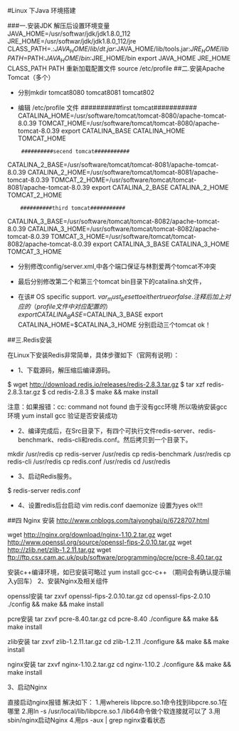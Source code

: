 #Linux 下Java 环境搭建

###一.安装JDK
解压后设置环境变量
JAVA_HOME=/usr/softwar/jdk/jdk1.8.0_112
JRE_HOME=/usr/softwar/jdk/jdk1.8.0_112/jre
CLASS_PATH=.:$JAVA_HOME/lib/dt.jar:$JAVA_HOME/lib/tools.jar:$JRE_HOME/lib
PATH=$PATH:$JAVA_HOME/bin:$JRE_HOME/bin
export JAVA_HOME JRE_HOME CLASS_PATH PATH
重新加载配置文件 source /etc/profile
##二.安装Apache Tomcat（多个） 
 - 分别mkdir tomcat8080 tomcat8081 tomcat802 
 
 - 编辑 /etc/profile 文件
		##########first tomcat########### 
CATALINA_HOME=/usr/software/tomcat/tomcat-8080/apache-tomcat-8.0.39
TOMCAT_HOME=/usr/software/tomcat/tomcat-8080/apache-tomcat-8.0.39
export CATALINA_BASE CATALINA_HOME TOMCAT_HOME
 
		##########secend tomcat###########
 CATALINA_2_BASE=/usr/software/tomcat/tomcat-8081/apache-tomcat-8.0.39
CATALINA_2_HOME=/usr/software/tomcat/tomcat-8081/apache-tomcat-8.0.39
TOMCAT_2_HOME=/usr/software/tomcat/tomcat-8081/apache-tomcat-8.0.39
export CATALINA_2_BASE CATALINA_2_HOME TOMCAT_2_HOME 
 
		##########third tomcat###########
CATALINA_3_BASE=/usr/software/tomcat/tomcat-8082/apache-tomcat-8.0.39
CATALINA_3_HOME=/usr/software/tomcat/tomcat-8082/apache-tomcat-8.0.39
TOMCAT_3_HOME=/usr/software/tomcat/tomcat-8082/apache-tomcat-8.0.39
export CATALINA_3_BASE CATALINA_3_HOME TOMCAT_3_HOME

- 分别修改config/server.xml,中各个端口保证与林割爱两个tomcat不冲突


- 最后分别修改第二个和第三个tomcat bin目录下的catalina.sh文件，
- 在该# OS specific support. $var _must_ be set to either true or false.注释后加上对应的（profile文件中对应配置的）
export CATALINA_BASE=$CATALINA_3_BASE
export CATALINA_HOME=$CATALINA_3_HOME
分别启动三个tomcat ok！

##三.Redis安装

 在Linux下安装Redis非常简单，具体步骤如下（官网有说明）：

- 1、下载源码，解压缩后编译源码。

$ wget http://download.redis.io/releases/redis-2.8.3.tar.gz
$ tar xzf redis-2.8.3.tar.gz
$ cd redis-2.8.3
$  make  && make install 

注意：如果报错：cc: command not found 由于没有gcc环境 所以吸纳安装gcc环境
yum  install  gcc 
验证是否安装成功

- 2、编译完成后，在Src目录下，有四个可执行文件redis-server、redis-benchmark、redis-cli和redis.conf。然后拷贝到一个目录下。

mkdir /usr/redis
cp redis-server  /usr/redis
cp redis-benchmark /usr/redis
cp redis-cli  /usr/redis
cp redis.conf  /usr/redis
cd /usr/redis

- 3、启动Redis服务。

$ redis-server   redis.conf

- 4、设置redis后台启动
vim redis.conf 
daemonize 设置为yes
ok!!!

##四 Nginx 安装
http://www.cnblogs.com/taiyonghai/p/6728707.html

wget http://nginx.org/download/nginx-1.10.2.tar.gz
wget http://www.openssl.org/source/openssl-fips-2.0.10.tar.gz
wget http://zlib.net/zlib-1.2.11.tar.gz
wget ftp://ftp.csx.cam.ac.uk/pub/software/programming/pcre/pcre-8.40.tar.gz

安装c++编译环境，如已安装可略过
yum install gcc-c++  （期间会有确认提示输入y回车）
2、安装Nginx及相关组件

openssl安装
tar zxvf openssl-fips-2.0.10.tar.gz
cd openssl-fips-2.0.10
./config && make && make install

pcre安装
tar zxvf pcre-8.40.tar.gz
cd pcre-8.40
./configure && make && make install

zlib安装
tar zxvf zlib-1.2.11.tar.gz
cd zlib-1.2.11
./configure && make && make install

nginx安装
tar zxvf nginx-1.10.2.tar.gz
cd nginx-1.10.2
./configure && make && make install

3、启动Nginx

直接启动nginx报错  解决如下：
1.用whereis libpcre.so.1命令找到libpcre.so.1在哪里
2.用ln -s /usr/local/lib/libpcre.so.1 /lib64命令做个软连接就可以了
3.用sbin/nginx启动Nginx
4.用ps -aux | grep nginx查看状态

